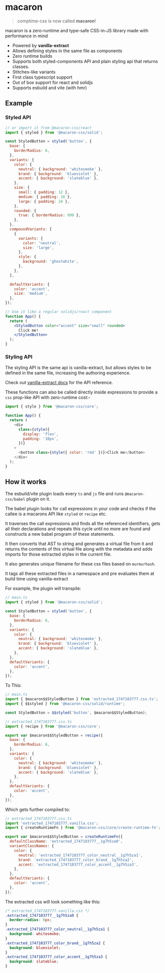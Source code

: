 # macaron

> comptime-css is now called **macaron**!

macaron is a zero-runtime and type-safe CSS-in-JS library made with performance in mind

- Powered by **vanilla-extract**
- Allows defining styles in the same file as components
- Zero runtime builds
- Supports both styled-components API and plain styling api that returns classes.
- Stitches-like variants
- First class typescript support
- Out of box support for react and solidjs
- Supports esbuild and vite (with hmr)

## Example

### Styled API

```jsx
// or import it from @macaron-css/react
import { styled } from '@macaron-css/solid';

const StyledButton = styled('button', {
  base: {
    borderRadius: 6,
  },
  variants: {
    color: {
      neutral: { background: 'whitesmoke' },
      brand: { background: 'blueviolet' },
      accent: { background: 'slateblue' },
    },
    size: {
      small: { padding: 12 },
      medium: { padding: 16 },
      large: { padding: 24 },
    },
    rounded: {
      true: { borderRadius: 999 },
    },
  },
  compoundVariants: [
    {
      variants: {
        color: 'neutral',
        size: 'large',
      },
      style: {
        background: 'ghostwhite',
      },
    },
  ],

  defaultVariants: {
    color: 'accent',
    size: 'medium',
  },
});

// Use it like a regular solidjs/react component
function App() {
  return (
    <StyledButton color="accent" size="small" rounded>
      Click me!
    </StyledButton>
  );
}
```

### Styling API

The styling API is the same api is vanilla-extract, but allows styles to be defined in the same file, increasing the authoring experience.

Check out [vanilla-extract docs](https://vanilla-extract.style/documentation/styling-api/) for the API reference.

These functions can also be called directly inside expressions to provide a `css` prop-like API with zero-runtime cost:-

```js
import { style } from '@macaron-css/core';

function App() {
  return (
    <div
      class={style({
        display: 'flex',
        padding: '10px',
      })}
    >
      <button class={style({ color: 'red' })}>Click me</button>
    </div>
  );
}
```

## How it works

The esbuild/vite plugin loads every `ts` and `js` file and runs `@macaron-css/babel` plugin on it.

The babel plugin looks for call expressions in your code and checks if the callee is a macarons API like `styled` or `recipe` etc.

It traverses the call expressions and finds all the referenced identifiers, gets all their declarations and repeats this cycle until no more are found and constructs a new babel program of these statements.

It then converts that AST to string and generates a virtual file from it and returns the contents of this virtual file along with the metadata and adds imports for those extracted styles in the current file.

It also generates unique filename for these css files based on `murmurhash`.

It tags all these extracted files in a namespace and pre evaluates them at build time using vanilla-extract

For example, the plugin will transpile:

```js
// main.ts
import { styled } from '@macaron-css/solid';

const StyledButton = styled('button', {
  base: {
    borderRadius: 6,
  },
  variants: {
    color: {
      neutral: { background: 'whitesmoke' },
      brand: { background: 'blueviolet' },
      accent: { background: 'slateblue' },
    },
  },
  defaultVariants: {
    color: 'accent',
  },
});
```

To This:

```js
// main.ts
import { $macaron$$StyledButton } from 'extracted_1747103777.css.ts';
import { $$styled } from '@macaron-css/solid/runtime';

const StyledButton = $$styled('button', $macaron$$StyledButton);

// extracted_1747103777.css.ts
import { recipe } from '@macaron-css/core';

export var $macaron$$StyledButton = recipe({
  base: {
    borderRadius: 6,
  },
  variants: {
    color: {
      neutral: { background: 'whitesmoke' },
      brand: { background: 'blueviolet' },
      accent: { background: 'slateblue' },
    },
  },
  defaultVariants: {
    color: 'accent',
  },
});
```

Which gets further compiled to:

```js
// extracted_1747103777.css.ts
import 'extracted_1747103777.vanilla.css';
import { createRuntimeFn } from '@macaron-css/core/create-runtime-fn';

export var $macaron$$StyledButton = createRuntimeFn({
  defaultClassName: 'extracted_1747103777__1g7h5za0',
  variantClassNames: {
    color: {
      neutral: 'extracted_1747103777_color_neutral__1g7h5za1',
      brand: 'extracted_1747103777_color_brand__1g7h5za2',
      accent: 'extracted_1747103777_color_accent__1g7h5za3',
    },
  },
  defaultVariants: {
    color: 'accent',
  },
});
```

The extracted css will look something like this:

```css
/* extracted_1747103777.vanilla.css */
.extracted_1747103777__1g7h5za0 {
  border-radius: 6px;
}
.extracted_1747103777_color_neutral__1g7h5za1 {
  background: whitesmoke;
}
.extracted_1747103777_color_brand__1g7h5za2 {
  background: blueviolet;
}
.extracted_1747103777_color_accent__1g7h5za3 {
  background: slateblue;
}
```
